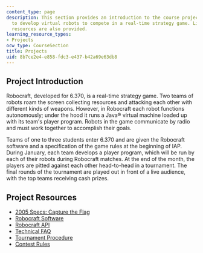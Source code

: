 ```yaml
---
content_type: page
description: This section provides an introduction to the course project, a team project
  to develop virtual robots to compete in a real-time strategy game. Links to project
  resources are also provided.
learning_resource_types:
- Projects
ocw_type: CourseSection
title: Projects
uid: 8b7ce2e4-e858-fdc3-e437-b42a69e63db8
---
```


Project Introduction
--------------------

Robocraft, developed for 6.370, is a real-time strategy game. Two teams of robots roam the screen collecting resources and attacking each other with different kinds of weapons. However, in Robocraft each robot functions autonomously; under the hood it runs a Java® virtual machine loaded up with its team's player program. Robots in the game communicate by radio and must work together to accomplish their goals.

Teams of one to three students enter 6.370 and are given the Robocraft software and a specification of the game rules at the beginning of IAP. During January, each team develops a player program, which will be run by each of their robots during Robocraft matches. At the end of the month, the players are pitted against each other head-to-head in a tournament. The final rounds of the tournament are played out in front of a live audience, with the top teams receiving cash prizes.

Project Resources
-----------------

*   [2005 Specs: Capture the Flag](/ans7870/6/6.370/contestants/specs.htm)
*   [Robocraft Software](/ans7870/6/6.370/contestants/software.htm)
*   [Robocraft API](/ans7870/6/6.370/contestants/api.htm)
*   [Technical FAQ](/ans7870/6/6.370/contestants/faq.htm)
*   [Tournament Procedure](/ans7870/6/6.370/contestants/procedure.htm)
*   [Contest Rules](/ans7870/6/6.370/contestants/rules.htm)